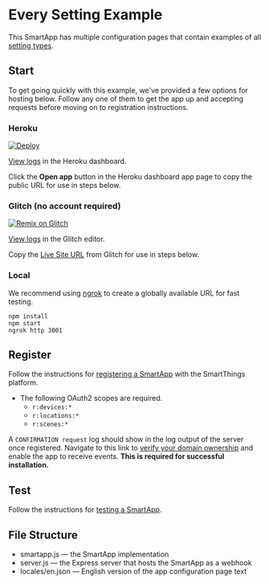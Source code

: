 # Every Setting Example

This SmartApp has multiple configuration pages that contain examples of all 
[setting types](https://github.com/SmartThingsCommunity/smartapp-sdk-nodejs/blob/master/docs/classes/_pages_section_d_.section.md).

## Start

To get going quickly with this example, we've provided a few options for hosting below. Follow any one of them to get the app up and accepting requests before moving on to registration instructions.

### Heroku

[![Deploy](https://www.herokucdn.com/deploy/button.svg)](https://heroku.com/deploy)

[View logs](https://devcenter.heroku.com/articles/logging#log-retrieval-via-the-web-dashboard) in the Heroku dashboard.

Click the **Open app** button in the Heroku dashboard app page to copy the public URL for use in steps below.

### Glitch (no account required)

[![Remix on Glitch](https://cdn.glitch.com/2703baf2-b643-4da7-ab91-7ee2a2d00b5b%2Fremix-button.svg)](https://glitch.com/edit/#!/import/github/SmartThingsCommunity/smartapp-example-every-setting-nodejs)

[View logs](https://support.glitch.com/t/console-log-where-to-find-it/14456) in the Glitch editor.

Copy the [Live Site URL](https://glitch.happyfox.com/kb/article/50-how-do-i-find-the-url-for-my-app/) from Glitch for use in steps below.

### Local

We recommend using [ngrok](https://ngrok.com/) to create a globally available URL for fast testing.

`npm install`  
`npm start`  
`ngrok http 3001`

## Register

Follow the instructions for [registering a SmartApp](https://smartthings.developer.samsung.com/docs/smartapps/app-registration.html) with the SmartThings platform.

- The following OAuth2 scopes are required.
    - `r:devices:*` 
    - `r:locations:*`
    - `r:scenes:*`

A `CONFIRMATION request` log should show in the log output of the server once registered. Navigate to this link to [verify your domain ownership](https://smartthings.developer.samsung.com/docs/smartapps/webhook-apps.html#Verify-your-domain-ownership) and enable the app to receive events. **This is required for successful installation.**

## Test

Follow the instructions for [testing a SmartApp](https://smartthings.developer.samsung.com/docs/testing/how-to-test.html).

## File Structure

* smartapp.js &mdash; the SmartApp implementation
* server.js &mdash; the Express server that hosts the SmartApp as a webhook
* locales/en.json &mdash; English version of the app configuration page text
